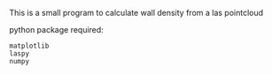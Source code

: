 This is a small program to calculate wall density from a las pointcloud

python package required:

``` 
matplotlib
laspy
numpy
```



